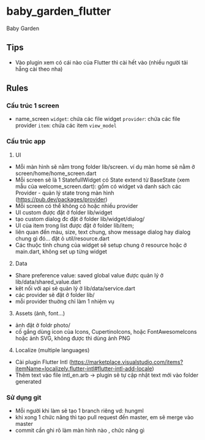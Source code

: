 # baby_garden_flutter

Baby Garden

## Tips
- Vào plugin xem có cái nào của Flutter thì cài hết vào (nhiều người tải hẵng cài theo nha)


## Rules
### Cấu trúc 1 screen
- name_screen
  `widget`: chứa các file widget
  `provider`: chứa các file provider
  `item`: chứa các item
  `view_model`


### Cấu trúc app
1. UI
- Mỗi màn hình sẽ nằm trong folder lib/screen. ví dụ màn home sẽ nằm ở screen/home/home_screen.dart
- Mỗi screen sẽ là 1 StatefullWidget có State extend từ BaseState (xem mẫu của welcome_screen.dart): gồm có widget và danh sách các Provider - quản lý state trong màn hình (https://pub.dev/packages/provider)
- Mỗi screen có thể không có hoặc nhiều provider
- UI custom được đặt ở folder lib/widget
- tạo custom dialog đc đặt ở folder lib/widget/dialog/
- UI của item trong list được đặt ở folder lib/item;
- liên quan đến màu, size, text chung, show message dialog hay dialog chung gì đó... đặt ỏ util/resource.dart
- Các thuộc tính chung của widget sẽ setup chung ở resource hoặc ở main.dart, không set up từng widget

2. Data
- Share preference value: saved global value được quản lý ở lib/data/shared_value.dart
- kêt nối với api sẽ quản lý ở lib/data/service.dart
- các provider sẽ đặt ở folder lib/
- mỗi provider thuờng chỉ làm 1 nhiệm vụ

3. Assets (ảnh, font...)
- ảnh đặt ở foldr photo/
- cố gắng dùng icon của Icons, CupertinoIcons, hoặc FontAwesomeIcons hoặc ảnh SVG, không được thì dùng ảnh PNG

4. Localize (multiple languages)
- Cài plugin Flutter Intl (https://marketplace.visualstudio.com/items?itemName=localizely.flutter-intl#flutter-intl-add-locale)
- Thêm text vào file intl_en.arb -> plugin sẽ tự cập nhật text mới vào folder generated

### Sử dụng git
- Mỗi người khi làm sẽ tạo 1 branch riêng vd: hungml
- khi xong 1 chức năng thì tạo pull request đến master, em sẽ merge vào master
- commit cần ghi rõ làm màn hình nào , chức năng gì
